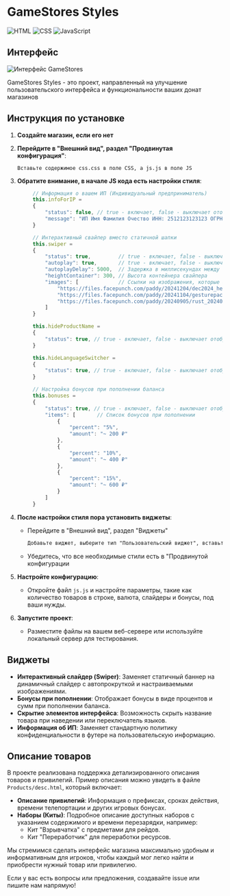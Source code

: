 # GameStores Styles

![HTML](https://img.shields.io/badge/HTML-5-orange) ![CSS](https://img.shields.io/badge/CSS-3-blue) ![JavaScript](https://img.shields.io/badge/JavaScript-ES6-yellow)

## Интерфейс

![Интерфейс GameStores](https://i.postimg.cc/GpCRbDFt/1111111.png)

GameStores Styles - это проект, направленный на улучшение пользовательского интерфейса и функциональности ваших донат магазинов

## Инструкция по установке

1. **Создайте магазин, если его нет**
2. **Перейдите в "Внешний вид", раздел "Продвинутая конфигурация"**:
   ```
   Вставьте содержимое css.css в поле CSS, а js.js в поле JS
   ```
3. **Обратите внимание, в начале JS кода есть настройки стиля**:
   ```js
        // Информация о вашем ИП (Индивидуальный предприниматель)
        this.infoForIP = 
        {
            "status": false, // true - включает, false - выключает отображение в футере страницы (Заменяет политику конфиденциальности GS)
            "message": "ИП Имя Фамилия Очество ИНН: 2512123123123 ОГРНИП: 325200000003213123"
        }

        // Интерактивный свайпер вместо статичной шапки
        this.swiper = 
        {
            "status": true,         // true - включает, false - выключает свайпер вместо шапки (Заменяет банер)
            "autoplay": true,       // true - включает, false - выключает автопрокрутку
            "autoplayDelay": 5000,  // Задержка в миллисекундах между слайдами (1 сек = 1000 миллисекунд)
            "heightContainer": 300, // Высота контейнера свайпера
            "images": [             // Ссылки на изображения, которые будут отображаться в свайпере (Разрешение 1280х300)
                "https://files.facepunch.com/paddy/20241204/dec2024_heroposter_01.jpg",
                "https://files.facepunch.com/paddy/20241104/gesturepack_hero_01.jpg",
                "https://files.facepunch.com/paddy/20240905/rust_202409_ttk_heroimage.jpg"
            ]
        }

        this.hideProductName =
        {
            "status": true, // true - включает, false - выключает отображение имени товара при наведении
        }

        this.hideLanguageSwitcher =
        {
            "status": true, // true - включает, false - выключает отображение языкового переключателя
        }

        // Настройка бонусов при пополнении баланса
        this.bonuses = 
        {
            "status": true, // true - включает, false - выключает отображение бонусов при пополнении
            "items": [       // Список бонусов при пополнении
                {
                    "percent": "5%",
                    "amount": "~ 200 ₽"
                },
                {
                    "percent": "10%",
                    "amount": "~ 400 ₽"
                },
                {
                    "percent": "15%",
                    "amount": "~ 600 ₽"
                }
            ]
        }
   ```
4. **После настройки стиля пора установить виджеты**:
   - Перейдите в "Внешний вид", раздел "Виджеты"
     ```html
     Добавьте виджет, выберите тип "Пользовательский виджет", вставьте в поле для HTML содержимое одного из html файлов виджета, сохраните
     ```
   - Убедитесь, что все необходимые стили есть в "Продвинутой конфигурации

5. **Настройте конфигурацию**:
   - Откройте файл `js.js` и настройте параметры, такие как количество товаров в строке, валюта, слайдеры и бонусы, под ваши нужды.

6. **Запустите проект**:
   - Разместите файлы на вашем веб-сервере или используйте локальный сервер для тестирования.

## Виджеты

- **Интерактивный слайдер (Swiper)**: Заменяет статичный баннер на динамичный слайдер с автопрокруткой и настраиваемыми изображениями.
- **Бонусы при пополнении**: Отображает бонусы в виде процентов и сумм при пополнении баланса.
- **Скрытие элементов интерфейса**: Возможность скрыть название товара при наведении или переключатель языков.
- **Информация об ИП**: Заменяет стандартную политику конфиденциальности в футере на пользовательскую информацию.

## Описание товаров

В проекте реализована поддержка детализированного описания товаров и привилегий. Пример описания можно увидеть в файле `Products/desc.html`, который включает:

- **Описание привилегий**: Информация о префиксах, сроках действия, времени телепортации и других игровых бонусах.
- **Наборы (Киты)**: Подробное описание доступных наборов с указанием содержимого и времени перезарядки, например:
  - Кит "Взрывчатка" с предметами для рейдов.
  - Кит "Переработчик" для переработки ресурсов.

Мы стремимся сделать интерфейс магазина максимально удобным и информативным для игроков, чтобы каждый мог легко найти и приобрести нужный товар или привилегию.

Если у вас есть вопросы или предложения, создавайте issue или пишите нам напрямую!
